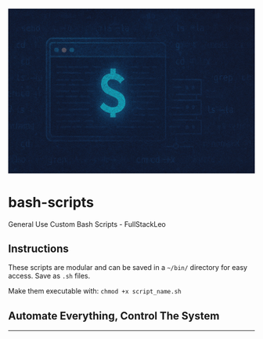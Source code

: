 ![Bash Scripts Cover Image](https://raw.githubusercontent.com/fullstackleo777/covers/refs/heads/main/covers/bash-scripts/cover_bash-scripts.png)

# bash-scripts
General Use Custom Bash Scripts - FullStackLeo


## Instructions

These scripts are modular and can be saved in a `~/bin/` directory for easy access. Save as `.sh` files.

Make them executable with: `chmod +x script_name.sh `

## Automate Everything, Control The System

___
